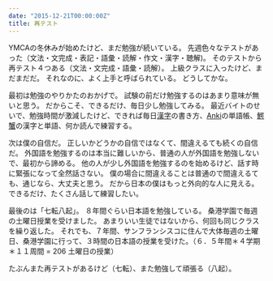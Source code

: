 ```yaml
---
date: "2015-12-21T00:00:00Z"
title: 再テスト
---
```


YMCAの冬休みが始めたけど、まだ勉強が続いている。
先週色々なテストがあった（文法・文完成・表記・語彙・読解・作文・漢字・聴解)。
そのテストから再テスト４つある（文法・文完成・語彙・読解）。
上級クラスに入ったけど、まだまだだ。
それなのに、よく上手と呼ばられている。
どうしてかな。

最初は勉強のやりかたのおかげで。
試験の前だけ勉強するのはあまり意味が無いと思う。
だからこそ、できるだけ、毎日少し勉強してみる。
最近バイトのせいで、勉強時間が激減したけど、できれば毎日[漢字]の書き方、[Anki]の単語帳、[鰐蟹]の漢字と単語、何か読んで練習する。

次は僕の自信だ。
正しいかどうかの自信ではなくて、間違えるても続くの自信だ。
外国語を勉強するのは本当に難しいから、普通の人が外国語を勉強しないで、最初から諦める。
他の人が少し外国語を勉強するのを始めるけど、話す時に緊張になって全然話さない。
僕の場合に間違えることは普通ので間違えるても、通じなら、大丈夫と思う。
だから日本の僕はもっと外向的な人に見える。
できるだけ、たくさん話して練習したい。

最後のは「七転八起」。
８年間ぐらい日本語を勉強している。
桑港学園で毎週の土曜日授業を受けました。
あまりいい生徒ではないから、何回も同じクラスを繰り返した。
それでも、７年間、サンフランシスコに住んで大体毎週の土曜日、桑港学園に行って、３時間の日本語の授業を受けた。（６．５年間＊４学期＊１１周間 = 206 土曜日の授業）

たぶんまた再テストがあるけど（七転）、また勉強して頑張る（八起）。

[Anki]: http://ankisrs.net/
[鰐蟹]: http://wanikani.com/
[漢字]: https://www.instagram.com/p/6T-8MTGcsZ/
